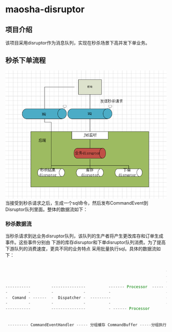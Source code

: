 # maosha-disruptor

## 项目介绍
该项目采用disruptor作为消息队列，实现在秒杀场景下高并发下单业务。
## 秒杀下单流程
![秒杀下单流程](images/miaosha1.png)<br/>
当接受到秒杀请求之后，生成一个sql命令，然后发布CommandEvent到Disruptor队列里面。整体的数据流如下：

### 秒杀数据流
当秒杀请求到达业务disruptor队列，该队列的生产者将产生更改库存和订单生成事件。这些事件分别由
下游的库存disruptor和下单disruptor队列消费。为了提高下游队列的消费速度，更具不同的业务特点
采用批量执行sql。具体的数据流如下：
 ```java

                                                                       -------- CommandEventProducer
                                                                       -
                                                                       -------- CommandEventProducer
 -----------         ---------------          ------- Processor  ----- -
 -         -         -             -          -                        -------- CommandEventProducer
 -  Comand - ------  -  Dispatcher -  ---------                        -
 -         -         -             -          -                        -------- CommandEventProducer
 -----------         ---------------          - ------ Processor
 
 
  --------- CommandEventHandler ----- 分组缓存 CommandBuffer -----分组执行 CommandExecutor
```